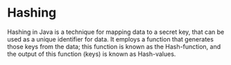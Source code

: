 # Hashing
Hashing in Java is a technique for mapping data to a secret key, that can be used as a unique identifier for data. It employs a function that generates those keys from the data; this function is known as the Hash-function, and the output of this function (keys) is known as Hash-values.
